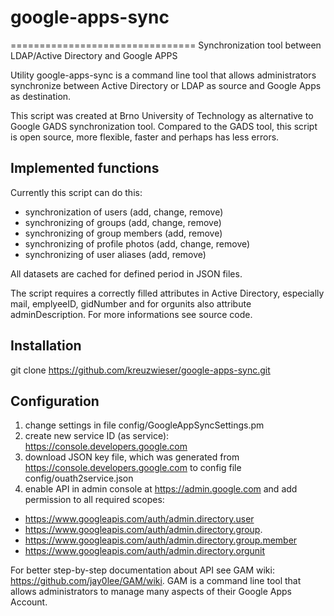# google-apps-sync
================================
Synchronization tool between LDAP/Active Directory and Google APPS

Utility google-apps-sync is a command line tool that allows administrators synchronize between Active Directory or LDAP as source and Google Apps as destination.

This script was created at Brno University of Technology as alternative to Google GADS synchronization tool. Compared to the GADS tool, this script is open source, more flexible, faster and perhaps has less errors.

Implemented functions
---------------------
Currently this script can do this:

 * synchronization of users (add, change, remove)
 * synchronizing of groups (add, change, remove)
 * synchronizing of group members (add, remove)
 * synchronizing of profile photos (add, change, remove)
 * synchronizing of user aliases (add, remove)

All datasets are cached for defined period in JSON files.

The script requires a correctly filled attributes in Active Directory, especially mail, emplyeeID, gidNumber and for orgunits also attribute adminDescription.
For more informations see source code.

Installation
------------

git clone https://github.com/kreuzwieser/google-apps-sync.git

Configuration
-------------

1. change settings in file config/GoogleAppSyncSettings.pm
2. create new service ID (as service): https://console.developers.google.com
3. download JSON key file, which was generated from https://console.developers.google.com to config file config/ouath2service.json
4. enable API in admin console at https://admin.google.com and add permission to all required scopes:

 * https://www.googleapis.com/auth/admin.directory.user 
 * https://www.googleapis.com/auth/admin.directory.group.
 * https://www.googleapis.com/auth/admin.directory.group.member 
 * https://www.googleapis.com/auth/admin.directory.orgunit

For better step-by-step documentation about API see GAM wiki: https://github.com/jay0lee/GAM/wiki. GAM is a command line tool that allows administrators to manage many aspects of their Google Apps Account.
